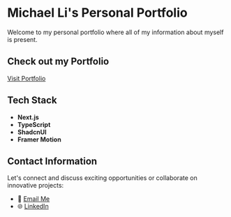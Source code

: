 # Michael Li's Personal Portfolio

Welcome to my personal portfolio where all of my information about myself is present. 

## Check out my Portfolio

[Visit Portfolio](https://michael-li.vercel.app/)

## Tech Stack
- **Next.js**
- **TypeScript**
- **ShadcnUI**
- **Framer Motion**

## Contact Information

Let's connect and discuss exciting opportunities or collaborate on innovative projects:

- 📧 [Email Me](michaelxkayo@hotmail.com)
- 🌐 [LinkedIn](https://www.linkedin.com/in/michael-kayo-li-72115222b/)


